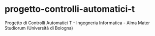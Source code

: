 # progetto-controlli-automatici-t
Progetto di Controlli Automatici T - Ingegneria Informatica - Alma Mater Studiorum (Università di Bologna)
